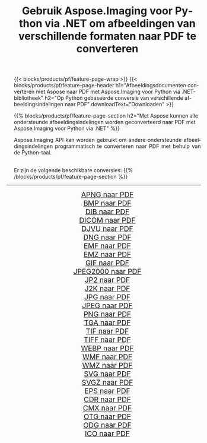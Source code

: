 ﻿---
title: Gebruik Aspose.Imaging voor Python via .NET om afbeeldingen van verschillende formaten naar PDF te converteren 
weight: 3920
url: /nl/python-net/conversion/to/pdf 
lang: nl
langdirlevel: 2
locales: zh-hans,ja,it,ru,de,es,fr,nl,id,lt,pl,pt,vi,tr,ko,zh-hant,ar,hi,th,sv,cs,uk,he
description: U kunt Aspose.Imaging voor Python gebruiken via de .NET-bibliotheek om van verschillende formaten naar PDF te converteren
---

{{< blocks/products/pf/feature-page-wrap >}}
{{< blocks/products/pf/feature-page-header h1="Afbeeldingsdocumenten converteren met Aspose naar PDF met Aspose.Imaging voor Python via .NET-bibliotheek" h2="Op Python gebaseerde conversie van verschillende afbeeldingsindelingen naar PDF" downloadText="Downloaden" >}}


{{% blocks/products/pf/feature-page-section  h2="Met Aspose kunnen alle ondersteunde afbeeldingsindelingen worden geconverteerd naar PDF met Aspose.Imaging voor Python via .NET" %}}
<p align=justify>Aspose.Imaging API kan worden gebruikt om andere ondersteunde afbeeldingsindelingen programmatisch te converteren naar PDF met behulp van de Python-taal.</p>
<br/>
Er zijn de volgende beschikbare conversies:
{{% /blocks/products/pf/feature-page-section %}}
<div class="container-fluid productfamilypage bg-gray">
    <div class="convertypes bg-gray agp-content section">
        <div class="container">
		<hr style="margin-left:-20px;"/>
		<div class="row other-converters" style="gap: 10px;font-size: 19px;text-align:center;">
		    <div class='col-md-2 other-converter remove-lp remove-rp'><a href="/imaging/nl/python-net/conversion/apng-to-pdf" style="padding:15px;">APNG naar PDF</a></div>
<div class='col-md-2 other-converter remove-lp remove-rp'><a href="/imaging/nl/python-net/conversion/bmp-to-pdf" style="padding:15px;">BMP naar PDF</a></div>
<div class='col-md-2 other-converter remove-lp remove-rp'><a href="/imaging/nl/python-net/conversion/dib-to-pdf" style="padding:15px;">DIB naar PDF</a></div>
<div class='col-md-2 other-converter remove-lp remove-rp'><a href="/imaging/nl/python-net/conversion/dicom-to-pdf" style="padding:15px;">DICOM naar PDF</a></div>
<div class='col-md-2 other-converter remove-lp remove-rp'><a href="/imaging/nl/python-net/conversion/djvu-to-pdf" style="padding:15px;">DJVU naar PDF</a></div>
<div class='col-md-2 other-converter remove-lp remove-rp'><a href="/imaging/nl/python-net/conversion/dng-to-pdf" style="padding:15px;">DNG naar PDF</a></div>
<div class='col-md-2 other-converter remove-lp remove-rp'><a href="/imaging/nl/python-net/conversion/emf-to-pdf" style="padding:15px;">EMF naar PDF</a></div>
<div class='col-md-2 other-converter remove-lp remove-rp'><a href="/imaging/nl/python-net/conversion/emz-to-pdf" style="padding:15px;">EMZ naar PDF</a></div>
<div class='col-md-2 other-converter remove-lp remove-rp'><a href="/imaging/nl/python-net/conversion/gif-to-pdf" style="padding:15px;">GIF naar PDF</a></div>
<div class='col-md-2 other-converter remove-lp remove-rp'><a href="/imaging/nl/python-net/conversion/jpeg2000-to-pdf" style="padding:15px;">JPEG2000 naar PDF</a></div>
<div class='col-md-2 other-converter remove-lp remove-rp'><a href="/imaging/nl/python-net/conversion/jp2-to-pdf" style="padding:15px;">JP2 naar PDF</a></div>
<div class='col-md-2 other-converter remove-lp remove-rp'><a href="/imaging/nl/python-net/conversion/j2k-to-pdf" style="padding:15px;">J2K naar PDF</a></div>
<div class='col-md-2 other-converter remove-lp remove-rp'><a href="/imaging/nl/python-net/conversion/jpg-to-pdf" style="padding:15px;">JPG naar PDF</a></div>
<div class='col-md-2 other-converter remove-lp remove-rp'><a href="/imaging/nl/python-net/conversion/jpeg-to-pdf" style="padding:15px;">JPEG naar PDF</a></div>
<div class='col-md-2 other-converter remove-lp remove-rp'><a href="/imaging/nl/python-net/conversion/png-to-pdf" style="padding:15px;">PNG naar PDF</a></div>
<div class='col-md-2 other-converter remove-lp remove-rp'><a href="/imaging/nl/python-net/conversion/tga-to-pdf" style="padding:15px;">TGA naar PDF</a></div>
<div class='col-md-2 other-converter remove-lp remove-rp'><a href="/imaging/nl/python-net/conversion/tif-to-pdf" style="padding:15px;">TIF naar PDF</a></div>
<div class='col-md-2 other-converter remove-lp remove-rp'><a href="/imaging/nl/python-net/conversion/tiff-to-pdf" style="padding:15px;">TIFF naar PDF</a></div>
<div class='col-md-2 other-converter remove-lp remove-rp'><a href="/imaging/nl/python-net/conversion/webp-to-pdf" style="padding:15px;">WEBP naar PDF</a></div>
<div class='col-md-2 other-converter remove-lp remove-rp'><a href="/imaging/nl/python-net/conversion/wmf-to-pdf" style="padding:15px;">WMF naar PDF</a></div>
<div class='col-md-2 other-converter remove-lp remove-rp'><a href="/imaging/nl/python-net/conversion/wmz-to-pdf" style="padding:15px;">WMZ naar PDF</a></div>
<div class='col-md-2 other-converter remove-lp remove-rp'><a href="/imaging/nl/python-net/conversion/svg-to-pdf" style="padding:15px;">SVG naar PDF</a></div>
<div class='col-md-2 other-converter remove-lp remove-rp'><a href="/imaging/nl/python-net/conversion/svgz-to-pdf" style="padding:15px;">SVGZ naar PDF</a></div>
<div class='col-md-2 other-converter remove-lp remove-rp'><a href="/imaging/nl/python-net/conversion/eps-to-pdf" style="padding:15px;">EPS naar PDF</a></div>
<div class='col-md-2 other-converter remove-lp remove-rp'><a href="/imaging/nl/python-net/conversion/cdr-to-pdf" style="padding:15px;">CDR naar PDF</a></div>
<div class='col-md-2 other-converter remove-lp remove-rp'><a href="/imaging/nl/python-net/conversion/cmx-to-pdf" style="padding:15px;">CMX naar PDF</a></div>
<div class='col-md-2 other-converter remove-lp remove-rp'><a href="/imaging/nl/python-net/conversion/otg-to-pdf" style="padding:15px;">OTG naar PDF</a></div>
<div class='col-md-2 other-converter remove-lp remove-rp'><a href="/imaging/nl/python-net/conversion/odg-to-pdf" style="padding:15px;">ODG naar PDF</a></div>
<div class='col-md-2 other-converter remove-lp remove-rp'><a href="/imaging/nl/python-net/conversion/ico-to-pdf" style="padding:15px;">ICO naar PDF</a></div>
                </div>
        </div>
    </div>
</div>
<br/>

